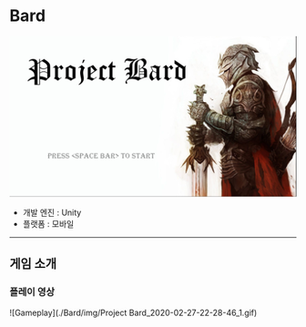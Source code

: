 # Bard

![MainMenu](./Bard/img/MainMenu.PNG)
* 개발 엔진 : Unity
* 플랫폼 : 모바일
***

## 게임 소개

### 플레이 영상
![Gameplay](./Bard/img/Project Bard_2020-02-27-22-28-46_1.gif)
